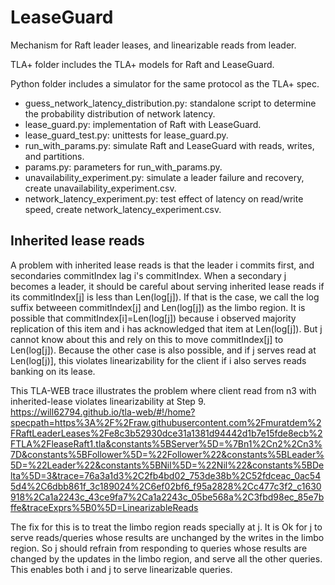 # LeaseGuard

Mechanism for Raft leader leases, and linearizable reads from leader.

TLA+ folder includes the TLA+ models for Raft and LeaseGuard.

Python folder includes a simulator for the same protocol as the TLA+ spec.

* guess_network_latency_distribution.py: standalone script to determine the probability distribution of network latency.
* lease_guard.py: implementation of Raft with LeaseGuard.
* lease_guard_test.py: unittests for lease_guard.py.
* run_with_params.py: simulate Raft and LeaseGuard with reads, writes, and partitions.
* params.py: parameters for run_with_params.py.
* unavailability_experiment.py: simulate a leader failure and recovery, create unavailability_experiment.csv.
* network_latency_experiment.py: test effect of latency on read/write speed, create network_latency_experiment.csv.

## Inherited lease reads
A problem with inherited lease reads is that the leader i commits first, and secondaries commitIndex lag i's commitIndex. When a secondary j becomes a leader, it should be careful about serving inherited lease reads if its commitIndex[j] is less than Len(log[j]). If that is the case, we call the log suffix betweeen commitIndex[j] and Len(log[j]) as the limbo region. It is possible that commitIndex[i]=Len(log[j]) because i observed majority replication of this item and i has acknowledged that item at Len(log[j]). But j cannot know about this and rely on this to move commitIndex[j] to Len(log[j]). Because the other case is also possible, and if j serves read at Len(log[j)], this violates linearizability for the client if i also serves reads banking on its lease. 

This TLA-WEB trace illustrates the problem where client read from n3 with inherited-lease violates linearizability at Step 9.
https://will62794.github.io/tla-web/#!/home?specpath=https%3A%2F%2Fraw.githubusercontent.com%2Fmuratdem%2FRaftLeaderLeases%2Fe8c3b52930dce31a1381d94442d1b7e15fde8ecb%2FTLA%2FleaseRaft1.tla&constants%5BServer%5D=%7Bn1%2Cn2%2Cn3%7D&constants%5BFollower%5D=%22Follower%22&constants%5BLeader%5D=%22Leader%22&constants%5BNil%5D=%22Nil%22&constants%5BDelta%5D=3&trace=76a3a1d3%2C2fb4bd02_753de38b%2C52fdceac_0ac545d4%2C6dbb861f_3c189024%2C6ef02bf6_f95a2828%2Cc477c3f2_c1630918%2Ca1a2243c_43ce9fa7%2Ca1a2243c_05be568a%2C3fbd98ec_85e7bffe&traceExprs%5B0%5D=LinearizableReads

The fix for this is to treat the limbo region reads specially at j. It is Ok for j to serve reads/queries whose results are unchanged by the writes in the limbo region. So j should refrain from responding to queries whose results are changed by the updates in the limbo region, and serve all the other queries. This enables both i and j to serve linearizable queries.